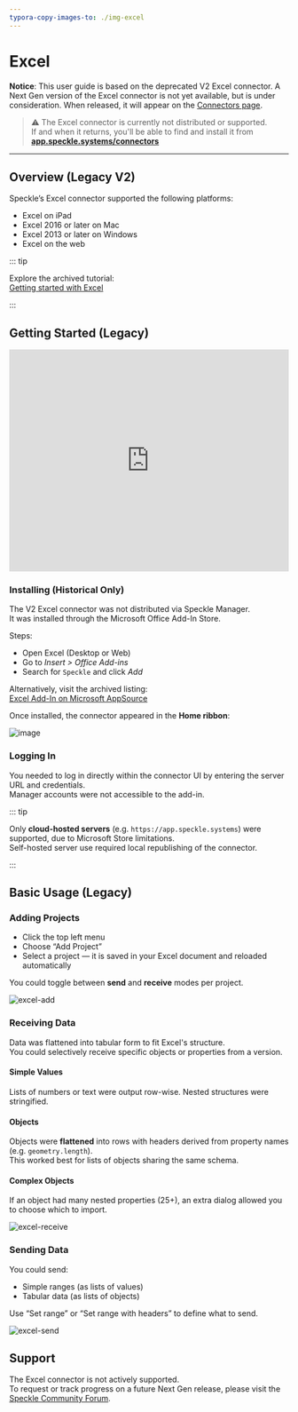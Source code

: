```yaml
---
typora-copy-images-to: ./img-excel
---
```


# Excel

<div class="banner-ribbon">
  <span><b>Notice</b>: This user guide is based on the deprecated V2 Excel connector.</span>
  <span class="next-gen">A Next Gen version of the Excel connector is not yet available, but is under consideration. When released, it will appear on the <a href="https://app.speckle.systems/connectors">Connectors page</a>.</span>
</div>

> ⚠️ The Excel connector is currently not distributed or supported.  
> If and when it returns, you'll be able to find and install it from [**app.speckle.systems/connectors**](https://app.speckle.systems/connectors)

---

## Overview (Legacy V2)

Speckle’s Excel connector supported the following platforms:

- Excel on iPad
- Excel 2016 or later on Mac
- Excel 2013 or later on Windows
- Excel on the web

::: tip

Explore the archived tutorial:  
[Getting started with Excel](https://speckle.systems/tutorials/getting-started-with-speckle-for-excel/)

:::

## Getting Started (Legacy)

<iframe width="100%" height="400px" src="https://www.youtube.com/embed/4viUTvo6BCw" title="Speckle for Excel intro" frameborder="0" allowfullscreen></iframe>

### Installing (Historical Only)

The V2 Excel connector was not distributed via Speckle Manager.  
It was installed through the Microsoft Office Add-In Store.

Steps:

- Open Excel (Desktop or Web)
- Go to _Insert > Office Add-ins_
- Search for `Speckle` and click _Add_

Alternatively, visit the archived listing:  
[Excel Add-In on Microsoft AppSource](https://appsource.microsoft.com/en-us/product/office/WA200002934)

Once installed, the connector appeared in the **Home ribbon**:

![image](https://user-images.githubusercontent.com/2679513/119171684-cdf3da00-ba5c-11eb-87a5-bee798f96f90.png)

### Logging In

You needed to log in directly within the connector UI by entering the server URL and credentials.  
Manager accounts were not accessible to the add-in.

::: tip

Only **cloud-hosted servers** (e.g. `https://app.speckle.systems`) were supported, due to Microsoft Store limitations.  
Self-hosted server use required local republishing of the connector.

:::

## Basic Usage (Legacy)

### Adding Projects

- Click the top left menu
- Choose “Add Project”
- Select a project — it is saved in your Excel document and reloaded automatically

You could toggle between **send** and **receive** modes per project.

![excel-add](https://user-images.githubusercontent.com/2679513/119180828-b4588f80-ba68-11eb-8ac3-0aa8f9d5158f.gif)

### Receiving Data

Data was flattened into tabular form to fit Excel's structure.  
You could selectively receive specific objects or properties from a version.

#### Simple Values

Lists of numbers or text were output row-wise. Nested structures were stringified.

#### Objects

Objects were **flattened** into rows with headers derived from property names (e.g. `geometry.length`).  
This worked best for lists of objects sharing the same schema.

#### Complex Objects

If an object had many nested properties (25+), an extra dialog allowed you to choose which to import.

![excel-receive](https://user-images.githubusercontent.com/2679513/120610238-e1cf1100-c44a-11eb-88cd-669d18faf0a6.gif)

### Sending Data

You could send:

- Simple ranges (as lists of values)
- Tabular data (as lists of objects)

Use “Set range” or “Set range with headers” to define what to send.

![excel-send](https://user-images.githubusercontent.com/2679513/119195853-30f56900-ba7d-11eb-9ac5-fd057a44ac9f.gif)

## Support

The Excel connector is not actively supported.  
To request or track progress on a future Next Gen release, please visit the [Speckle Community Forum](https://speckle.community/).
